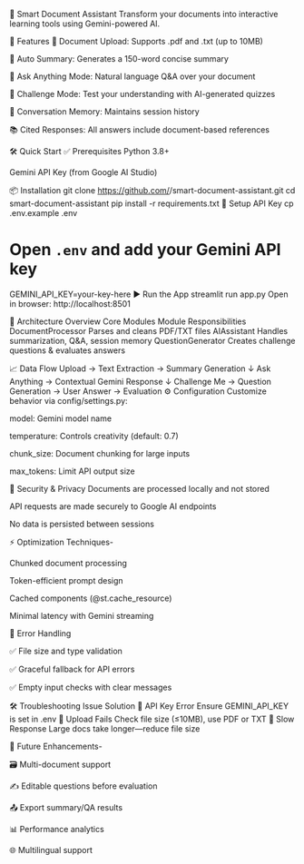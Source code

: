 🧠 Smart Document Assistant
Transform your documents into interactive learning tools using Gemini-powered AI.




🚀 Features
📄 Document Upload: Supports .pdf and .txt (up to 10MB)

🧠 Auto Summary: Generates a 150-word concise summary

💬 Ask Anything Mode: Natural language Q&A over your document

🎯 Challenge Mode: Test your understanding with AI-generated quizzes

🔁 Conversation Memory: Maintains session history

📚 Cited Responses: All answers include document-based references

🛠️ Quick Start
✅ Prerequisites
Python 3.8+

Gemini API Key (from Google AI Studio)

📦 Installation
git clone https://github.com/<your-username>/smart-document-assistant.git
cd smart-document-assistant
pip install -r requirements.txt
🔐 Setup API Key
cp .env.example .env
# Open `.env` and add your Gemini API key
GEMINI_API_KEY=your-key-here
▶️ Run the App
streamlit run app.py
Open in browser: http://localhost:8501

🧩 Architecture Overview
Core Modules
Module	Responsibilities
DocumentProcessor	Parses and cleans PDF/TXT files
AIAssistant	Handles summarization, Q&A, session memory
QuestionGenerator	Creates challenge questions & evaluates answers

📈 Data Flow
Upload → Text Extraction → Summary Generation
                ↓
Ask Anything → Contextual Gemini Response
                ↓
Challenge Me → Question Generation → User Answer → Evaluation
⚙️ Configuration
Customize behavior via config/settings.py:

model: Gemini model name

temperature: Controls creativity (default: 0.7)

chunk_size: Document chunking for large inputs

max_tokens: Limit API output size

🔐 Security & Privacy
Documents are processed locally and not stored

API requests are made securely to Google AI endpoints

No data is persisted between sessions

⚡ Optimization Techniques-

Chunked document processing

Token-efficient prompt design

Cached components (@st.cache_resource)

Minimal latency with Gemini streaming

🧪 Error Handling

✅ File size and type validation

✅ Graceful fallback for API errors

✅ Empty input checks with clear messages

🛠️ Troubleshooting
Issue	Solution
🔑 API Key Error	Ensure GEMINI_API_KEY is set in .env
📄 Upload Fails	Check file size (≤10MB), use PDF or TXT
🐢 Slow Response	Large docs take longer—reduce file size

🔮 Future Enhancements-

🗃️ Multi-document support

✍️ Editable questions before evaluation

📤 Export summary/QA results

📊 Performance analytics

🌐 Multilingual support